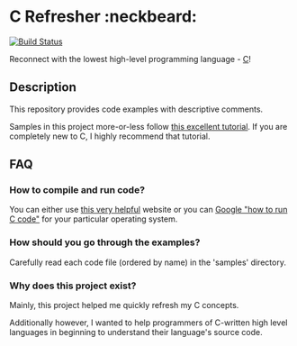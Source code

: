 # C Refresher :neckbeard:

[![Build Status](https://travis-ci.org/humzashah/c_refresher.svg?branch=master)][0]

Reconnect with the lowest high-level programming language - [C][1]!

## Description

This repository provides code examples with descriptive comments.

Samples in this project more-or-less follow [this excellent tutorial][2]. If you are completely new to C, I highly recommend that tutorial.

## FAQ

### How to compile and run code?

You can either use [this very helpful][3] website or you can [Google "how to run C code"][4] for your particular operating system.

### How should you go through the examples?

Carefully read each code file (ordered by name) in the 'samples' directory.

### Why does this project exist?

Mainly, this project helped me quickly refresh my C concepts.

Additionally however, I wanted to help programmers of C-written high level languages in beginning to understand their language's source code.

[0]: https://travis-ci.org/humzashah/c_refresher
[1]: https://en.wikipedia.org/wiki/C_(programming_language)
[2]: http://aelinik.free.fr/c/
[3]: https://ideone.com/
[4]: http://lmgtfy.com/?q=how+to+run+C+code
